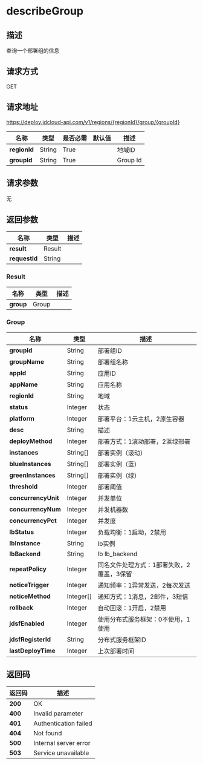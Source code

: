 # describeGroup


## 描述
查询一个部署组的信息

## 请求方式
GET

## 请求地址
https://deploy.jdcloud-api.com/v1/regions/{regionId}/group/{groupId}

|名称|类型|是否必需|默认值|描述|
|---|---|---|---|---|
|**regionId**|String|True| |地域ID|
|**groupId**|String|True| |Group Id|

## 请求参数
无


## 返回参数
|名称|类型|描述|
|---|---|---|
|**result**|Result| |
|**requestId**|String| |

### Result
|名称|类型|描述|
|---|---|---|
|**group**|Group| |
### Group
|名称|类型|描述|
|---|---|---|
|**groupId**|String|部署组ID|
|**groupName**|String|部署组名称|
|**appId**|String|应用ID|
|**appName**|String|应用名称|
|**regionId**|String|地域|
|**status**|Integer|状态|
|**platform**|Integer|部署平台：1云主机，2原生容器|
|**desc**|String|描述|
|**deployMethod**|Integer|部署方式：1滚动部署，2蓝绿部署|
|**instances**|String[]|部署实例（滚动）|
|**blueInstances**|String[]|部署实例（蓝）|
|**greenInstances**|String[]|部署实例（绿）|
|**threshold**|Integer|部署阈值|
|**concurrencyUnit**|Integer|并发单位|
|**concurrencyNum**|Integer|并发机器数|
|**concurrencyPct**|Integer|并发度|
|**lbStatus**|Integer|负载均衡：1启动，2禁用|
|**lbInstance**|String|lb实例|
|**lbBackend**|String|lb lb_backend|
|**repeatPolicy**|Integer|同名文件处理方式：1部署失败，2覆盖，3保留|
|**noticeTrigger**|Integer|通知频率：1异常发送，2每次发送|
|**noticeMethod**|Integer[]|通知方式：1消息，2邮件，3短信|
|**rollback**|Integer|自动回滚：1开启，2禁用|
|**jdsfEnabled**|Integer|使用分布式服务框架：0不使用，1使用|
|**jdsfRegisterId**|String|分布式服务框架ID|
|**lastDeployTime**|Integer|上次部署时间|

## 返回码
|返回码|描述|
|---|---|
|**200**|OK|
|**400**|Invalid parameter|
|**401**|Authentication failed|
|**404**|Not found|
|**500**|Internal server error|
|**503**|Service unavailable|
